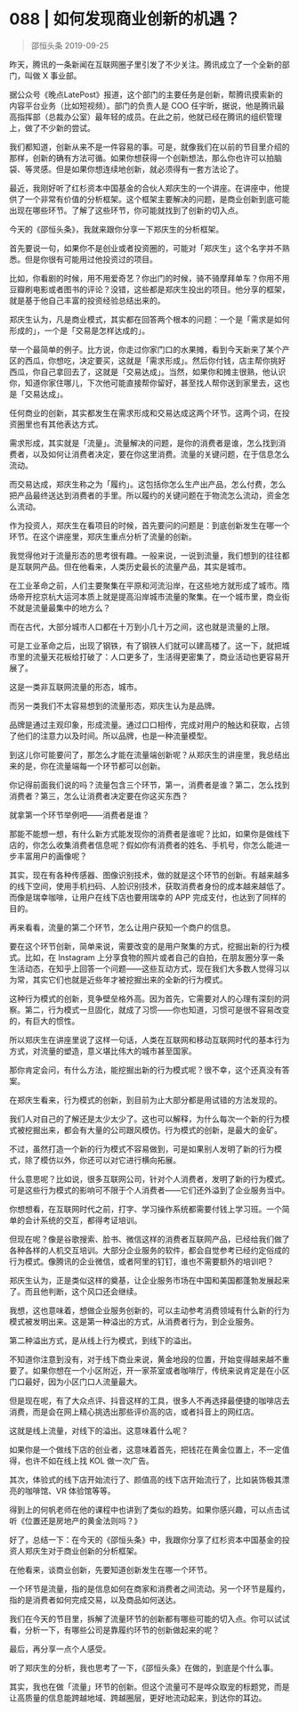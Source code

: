 # 088 | 如何发现商业创新的机遇？
> 邵恒头条
2019-09-25

昨天，腾讯的一条新闻在互联网圈子里引发了不少关注。腾讯成立了一个全新的部门，叫做 X 事业部。

据公众号《晚点LatePost》报道，这个部门的主要任务是创新，帮腾讯摸索新的内容平台业务（比如短视频）。部门的负责人是 COO 任宇昕，据说，他是腾讯最高指挥部（总裁办公室）最年轻的成员。在此之前，他就已经在腾讯的组织管理上，做了不少新的尝试。

我们都知道，创新从来不是一件容易的事。可是，就像我们在以前的节目里介绍的那样，创新的确有方法可循。如果你想获得一个创新想法，那么你也许可以拍脑袋、等灵感。但是如果你想连续地创新，就必须得有一套方法论了。

最近，我刚好听了红杉资本中国基金的合伙人郑庆生的一个讲座。在讲座中，他提供了一个非常有价值的分析框架。这个框架主要解决的问题，是商业创新到底可能出现在哪些环节。了解了这些环节，你可能就找到了创新的切入点。

今天的《邵恒头条》，我就来跟你分享一下郑庆生的分析框架。

首先要说一句，如果你不是创业或者投资圈的，可能对「郑庆生」这个名字并不熟悉。但是你很有可能用过他投资过的项目。

比如，你看剧的时候，用不用爱奇艺？你出门的时候，骑不骑摩拜单车？你用不用豆瓣刷电影或者图书的评论？没错，这些都是郑庆生投出的项目。他分享的框架，就是基于他自己丰富的投资经验总结出来的。

郑庆生认为，凡是商业模式，其实都在回答两个根本的问题：一个是「需求是如何形成的」，一个是「交易是怎样达成的」。

举一个最简单的例子。比方说，你走过你家门口的水果摊，看到今天新来了某个产区的西瓜，你想吃，决定要买，这就是「需求形成」。然后你付钱，店主帮你挑好西瓜，你自己拿回去了，这就是「交易达成」。当然，如果你和摊主很熟，他认识你，知道你家住哪儿，下次他可能直接帮你留好，甚至找人帮你送到家里去，这也是「交易达成」。

任何商业的创新，其实都发生在需求形成和交易达成这两个环节。这两个词，在投资圈里也有其他表达方式。

需求形成，其实就是「流量」。流量解决的问题，是你的消费者是谁，怎么找到消费者，以及如何让消费者决定，要在你这里消费。流量的关键问题，在于信息怎么流动。

而交易达成，郑庆生称之为「履约」。这包括你怎么生产出产品，怎么付费，怎么把产品最终送达到消费者的手里。所以履约的关键问题在于物流怎么流动，资金怎么流动。

作为投资人，郑庆生在看项目的时候，首先要问的问题是：到底创新发生在哪一个环节。在这个讲座里，郑庆生重点分析了流量的创新。

我觉得他对于流量形态的思考很有趣。一般来说，一说到流量，我们想到的往往都是互联网产品。但在他看来，人类历史最长的流量产品，其实是城市。

在工业革命之前，人们主要聚集在平原和河流沿岸，在这些地方就形成了城市。隋炀帝开挖京杭大运河本质上就是提高沿岸城市流量的聚集。在一个城市里，商业街不就是流量最集中的地方么？

而在古代，大部分城市人口都在十万到小几十万之间，这也就是流量的上限。

可是工业革命之后，出现了钢铁，有了钢铁人们就可以建高楼了。这一下，就把城市里的流量天花板给打破了：人口更多了，生活得更密集了，商业活动也更容易开展了。

这是一类非互联网流量的形态，城市。

而另一类我们不太容易想到的流量形态，郑庆生认为是品牌。

品牌是通过主观印象，形成流量。通过口口相传，完成对用户的触达和获取，占领了他们的注意力以及时间。所以品牌，也是一种流量模型。

到这儿你可能要问了，那怎么才能在流量端创新呢？从郑庆生的讲座里，我总结出来的是，你在流量端每一个环节都可以创新。

你记得前面我们说的吗？流量包含三个环节，第一，消费者是谁？第二，怎么找到消费者？第三，怎么让消费者决定要在你这买东西？

就拿第一个环节举例吧——消费者是谁？

那能不能想一想，有什么新方式能发现你的消费者是谁呢？比如，如果你是做线下店的，你怎么收集消费者信息呢？假如你有消费者的姓名、手机号，你怎么能进一步丰富用户的画像呢？

其实，现在有各种传感器、图像识别技术，做的就是这个环节的创新。有越来越多的线下空间，使用手机扫码、人脸识别技术，获取消费者身份的成本越来越低了。而像是瑞幸咖啡，让用户在线下店也要用瑞幸的 APP 完成支付，也达到了同样的目的。

再来看看，流量的第二个环节，怎么让用户获知一个商户的信息。

要在这个环节创新，简单来说，需要改变的是用户聚集的方式，挖掘出新的行为模式。比如，在 Instagram 上分享食物的照片或者自己的自拍，在朋友圈分享一条生活动态，在知乎上回答一个问题——这些互动方式，现在我们大多数人觉得习以为常，其实它们也就是近些年才被挖掘出来的全新的行为模式。

这种行为模式的创新，竞争壁垒格外高。因为首先，它需要对人的心理有深刻的洞察。第二，行为模式一旦固化，就成了习惯——你也知道，习惯可是很不容易改变的，有巨大的惯性。

所以郑庆生在讲座里说了这样一句话，人类在互联网和移动互联网时代的基本行为方式，对流量的塑造，意义堪比伟大的城市甚至国家。

那你肯定会问，有什么方法，能挖掘出新的行为模式呢？很不幸，这个还真没有答案。

在郑庆生看来，行为模式的创新，到目前为止大部分都是用试错的方法发现的。

我们人对自己的了解还是太少太少了。这也可以解释，为什么每次一个新的行为模式被挖掘出来，都会有大量的公司跟风模仿。行为模式的创新，是最大的金矿。

不过，虽然打造一个新的行为模式不容易做到，可是如果别人发明了新的行为模式，除了模仿以外，你还可以对它进行横向拓展。

什么意思呢？比如说，很多互联网公司，针对个人消费者，发明了新的行为模式。可是这些行为模式的影响可不限于个人消费者——它们还外溢到了企业服务当中。

你想想看，在互联网时代之前，打字、学习操作系统都需要付钱上学习班。一个简单的会计系统的交互，都得考证培训。

但现在呢？像是谷歌搜索、脸书、微信这样的消费者互联网产品，已经给我们做了各种各样的人机交互培训。大部分企业服务的软件，都会自觉参考已经约定俗成的行为模式。像腾讯的企业微信，或者阿里的钉钉，谁也不需要额外的培训吧？

郑庆生认为，正是类似这样的奠基，让企业服务市场在中国和美国都蓬勃发展起来了。而且他判断，这个风口还会继续。

我想，这也意味着，想做企业服务创新的，可以主动参考消费领域有什么新的行为模式被发明出来。这是第一种溢出的方式，从消费者行为，到企业服务。

第二种溢出方式，是从线上行为模式，到线下的溢出。

不知道你注意到没有，对于线下商业来说，黄金地段的位置，开始变得越来越不重要了。如果你想在一个小区附近，开一家茶室或者咖啡厅，传统来说肯定是在小区门口最好，因为小区门口人流量最大。

但是现在呢，有了大众点评、抖音这样的工具，很多人不再选择最便捷的咖啡店去消费，而是会在网上精心挑选出那些评价高的店，或者抖音上的网红店。

这就是线上流量，对线下的溢出。这意味着什么呢？

如果你是一个做线下店的创业者，这意味着首先，把钱花在黄金位置上，不一定值得，也许不如在线上找 KOL 做一次广告。

其次，体验式的线下店开始流行了、颜值高的线下店开始流行了，比如装饰极其漂亮的咖啡馆、VR 体验馆等等。

得到上的何帆老师在他的课程中也讲到了类似的趋势。如果你感兴趣，可以点击试听《位置还是房地产的黄金法则吗？》

好了，总结一下：在今天的《邵恒头条》中，我跟你分享了红杉资本中国基金的投资人郑庆生对于商业创新的分析框架。

在他看来，谈商业创新，先要知道创新发生在哪一个环节。

一个环节是流量，指的是信息如何在商家和消费者之间流动。另一个环节是履约，指的是消费者如何完成交易，以及商品如何送达。

我们在今天的节目里，拆解了流量环节的创新都有哪些可能的切入点。你可以试试看，分析一下，有哪些公司是靠履约环节的创新做起来的呢？

最后，再分享一点个人感受。

听了郑庆生的分析，我也思考了一下，《邵恒头条》在做的，到底是个什么事。

其实，我也在做「流量」环节的创新。但这个流量可不是哗众取宠的标题党，而是让高质量的信息能跨越地域、跨越圈层，更好地流动起来，到达你的耳边。

